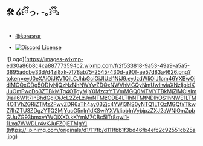 
## 🛠️ ໒꒰ྀིっ˕ -｡꒱ྀི১

- [@korasrar](https://github.com/korasrar/)

- [![Discord License](https://img.shields.io/badge/Discord%20-%20?style=flat&logoColor=ffb8c6&labelColor=fd6c9e&color=c0c0c0&link=https%3A%2F%2Fdiscord.gg%2FhQTP85QJMR)](https://discord.gg/hQTP85QJMR)




![Logo](https://images-wixmp-ed30a86b8c4ca887773594c2.wixmp.com/f/2f533818-9a53-49a9-a5a5-3895addbe33d/d4zi8xk-7f78ab75-2545-430d-a90f-ae57d83a4626.png?token=eyJ0eXAiOiJKV1QiLCJhbGciOiJIUzI1NiJ9.eyJzdWIiOiJ1cm46YXBwOjdlMGQxODg5ODIyNjQzNzNhNWYwZDQxNWVhMGQyNmUwIiwiaXNzIjoidXJuOmFwcDo3ZTBkMTg4OTgyMjY0MzczYTVmMGQ0MTVlYTBkMjZlMCIsIm9iaiI6W1t7InBhdGgiOiJcL2ZcLzJmNTMzODE4LTlhNTMtNDlhOS1hNWE1LTM4OTVhZGRiZTMzZFwvZDR6aTh4ay03Zjc4YWI3NS0yNTQ1LTQzMGQtYTkwZi1hZTU3ZDgzYTQ2MjYucG5nIn1dXSwiYXVkIjpbInVybjpzZXJ2aWNlOmZpbGUuZG93bmxvYWQiXX0.kKYmM7CBc5ITr8qwl1-1Lxq7WWDLr4vKJuFZ0jETMgY](https://i.pinimg.com/originals/d1/11/fb/d111fbb1f3bd46fb4efc2c92551cb25a.jpg)

